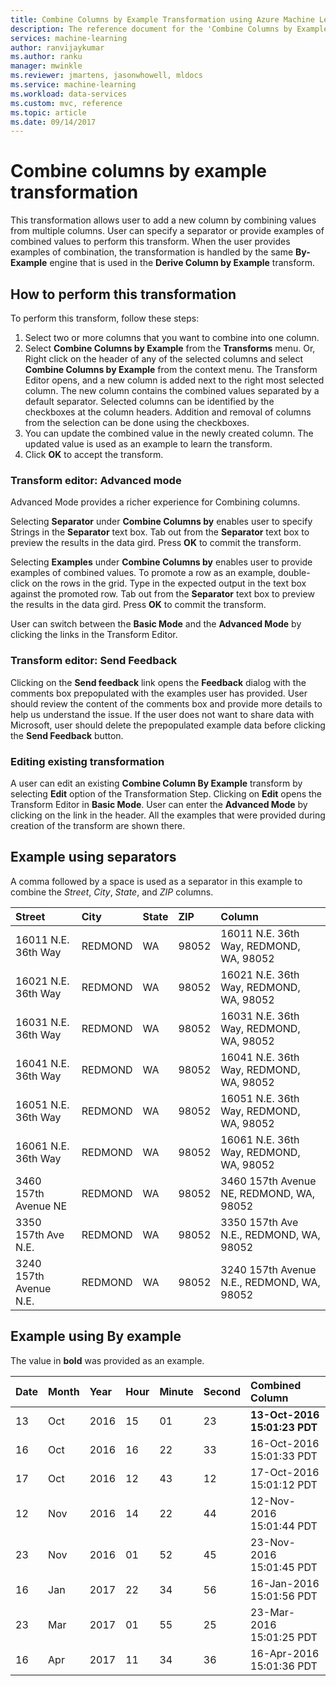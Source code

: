```yaml
---
title: Combine Columns by Example Transformation using Azure Machine Learning Workbench
description: The reference document for the 'Combine Columns by Example' transform
services: machine-learning
author: ranvijaykumar
ms.author: ranku
manager: mwinkle
ms.reviewer: jmartens, jasonwhowell, mldocs
ms.service: machine-learning
ms.workload: data-services
ms.custom: mvc, reference
ms.topic: article
ms.date: 09/14/2017
---
```


# Combine columns by example transformation
This transformation allows user to add a new column by combining values from multiple columns. User can specify a separator or provide examples of combined values to perform this transform. When the user provides examples of combination, the transformation is handled by the same **By-Example** engine that is used in the **Derive Column by Example** transform.

## How to perform this transformation

To perform this transform, follow these steps:
1. Select two or more columns that you want to combine into one column. 
2. Select **Combine Columns by Example** from the **Transforms** menu. Or, Right click on the header of any of the selected columns and select **Combine Columns by Example** from the context menu. The Transform Editor opens, and a new column is added next to the right most selected column. The new column contains the combined values separated by a default separator. Selected columns can be identified by the checkboxes at the column headers. Addition and removal of columns from the selection can be done using the checkboxes.
3. You can update the combined value in the newly created column. The updated value is used as an example to learn the transform.
4. Click **OK** to accept the transform.

### Transform editor: Advanced mode

Advanced Mode provides a richer experience for Combining columns. 

Selecting **Separator** under **Combine Columns by** enables user to specify Strings in the **Separator** text box. Tab out from the **Separator** text box to preview the results in the data gird. Press **OK** to commit the transform.

Selecting **Examples** under **Combine Columns by** enables user to provide examples of combined values. To promote a row as an example, double-click on the rows in the grid. Type in the expected output in the text box against the promoted row. Tab out from the **Separator** text box to preview the results in the data gird. Press **OK** to commit the transform. 

User can switch between the **Basic Mode** and the **Advanced Mode** by clicking the links in the Transform Editor.

### Transform editor: Send Feedback

Clicking on the **Send feedback** link opens the **Feedback** dialog with the comments box prepopulated with the examples user has provided. User should review the content of the comments box and provide more details to help us understand the issue. If the user does not want to share data with Microsoft, user should delete the prepopulated example data before clicking the **Send Feedback** button. 

### Editing existing transformation

A user can edit an existing **Combine Column By Example** transform by selecting **Edit** option of the Transformation Step. Clicking on **Edit** opens the Transform Editor in **Basic Mode**. User can enter the **Advanced Mode** by clicking on the link in the header. All the examples that were provided during creation of the transform are shown there.

## Example using separators

A comma followed by a space is used as a separator in this example to combine the *Street*, *City*, *State*, and *ZIP* columns.

|Street|City|State|ZIP|Column|
|:----|:----|:----|:----|:----|
|16011 N.E. 36th Way|REDMOND|WA|98052|16011 N.E. 36th Way, REDMOND, WA, 98052|
|16021 N.E. 36th Way|REDMOND|WA|98052|16021 N.E. 36th Way, REDMOND, WA, 98052|
|16031 N.E. 36th Way|REDMOND|WA|98052|16031 N.E. 36th Way, REDMOND, WA, 98052|
|16041 N.E. 36th Way|REDMOND|WA|98052|16041 N.E. 36th Way, REDMOND, WA, 98052|
|16051 N.E. 36th Way|REDMOND|WA|98052|16051 N.E. 36th Way, REDMOND, WA, 98052|
|16061 N.E. 36th Way|REDMOND|WA|98052|16061 N.E. 36th Way, REDMOND, WA, 98052|
|3460 157th Avenue NE|REDMOND|WA|98052|3460 157th Avenue NE, REDMOND, WA, 98052|
|3350 157th Ave N.E.|REDMOND|WA|98052|3350 157th Ave N.E., REDMOND, WA, 98052|
|3240 157th Avenue N.E.|REDMOND|WA|98052|3240 157th Avenue N.E., REDMOND, WA, 98052|

## Example using By example

The value in **bold** was provided as an example.

|Date|Month|Year|Hour|Minute|Second|Combined Column|
|:----|:----|:----|:----|:----|:----|:----|
|13|Oct|2016|15|01|23|**13-Oct-2016 15:01:23 PDT**|
|16|Oct|2016|16|22|33|16-Oct-2016 15:01:33 PDT|
|17|Oct|2016|12|43|12|17-Oct-2016 15:01:12 PDT|
|12|Nov|2016|14|22|44|12-Nov-2016 15:01:44 PDT|
|23|Nov|2016|01|52|45|23-Nov-2016 15:01:45 PDT|
|16|Jan|2017|22|34|56|16-Jan-2016 15:01:56 PDT|
|23|Mar|2017|01|55|25|23-Mar-2016 15:01:25 PDT|
|16|Apr|2017|11|34|36|16-Apr-2016 15:01:36 PDT|

